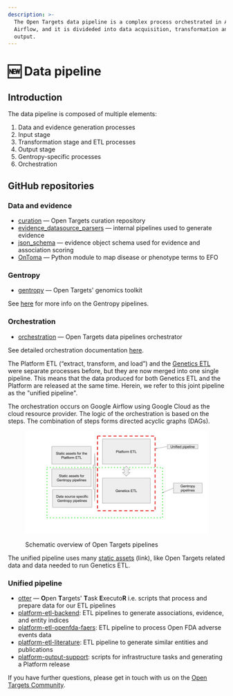 ```yaml
---
description: >-
  The Open Targets data pipeline is a complex process orchestrated in Apache
  Airflow, and it is divideded into data acquisition, transformation and data
  output.
---
```


# 🆕 Data pipeline

## Introduction

The data pipeline is composed of multiple elements:

1. Data and evidence generation processes
2. Input stage
3. Transformation stage and ETL processes
4. Output stage
5. Gentropy-specific processes
6. Orchestration

## GitHub repositories

### Data and evidence

* [curation](https://github.com/opentargets/curation) — Open Targets curation repository
* [evidence\_datasource\_parsers](https://github.com/opentargets/evidence_datasource_parsers) — internal pipelines used to generate evidence
* [json\_schema](https://github.com/opentargets/json_schema) — evidence object schema used for evidence and association scoring
* [OnToma](https://github.com/opentargets/OnToma) — Python module to map disease or phenotype terms to EFO

### Gentropy

* [gentropy](https://github.com/opentargets/gentropy) — Open Targets' genomics toolkit

See [here](https://app.gitbook.com/o/-LC3OlEMulAutIN2QOro/s/-MU4dMxOmLaVNWfVNvpC/~/changes/506/gentropy) for more info on the Gentropy pipelines.&#x20;

### Orchestration&#x20;

* [orchestration](https://github.com/opentargets/orchestration) — Open Targets data pipelines orchestrator

See detailed orchestration documentation [here](https://github.com/opentargets/orchestration/tree/dev/docs).

The Platform ETL (“extract, transform, and load”) and the [Genetics ETL](https://app.gitbook.com/o/-LC3OlEMulAutIN2QOro/s/-MU4dMxOmLaVNWfVNvpC/~/changes/506/gentropy#genetics-etl) were separate processes before, but they are now merged into one single pipeline. This means that the data produced for both Genetics ETL and the Platform are released at the same time. Herein, we refer to this joint pipeline as the "unified pipeline".

The orchestration occurs on Google Airflow using Google Cloud as the cloud resource provider. The logic of the orchestration is based on the steps. The combination of steps forms directed acyclic graphs (DAGs).&#x20;

<figure><img src="../.gitbook/assets/Schemas and figures.jpg" alt=""><figcaption><p>Schematic overview of Open Targets pipelines</p></figcaption></figure>

The unified pipeline uses many [static assets](https://app.gitbook.com/o/-LC3OlEMulAutIN2QOro/s/-MU4dMxOmLaVNWfVNvpC/~/changes/506/gentropy#static-assets) (link), like Open Targets related data and data needed to run Genetics ETL.

### Unified pipeline&#x20;

* [otter](https://github.com/opentargets/otter) — **O**pen **T**argets' **T**ask **E**xecuto**R** i.e. scripts that process and prepare data for our ETL pipelines
* [platform-etl-backend](https://github.com/opentargets/platform-etl-backend): ETL pipelines to generate associations, evidence, and entity indices
* [platform-etl-openfda-faers](https://github.com/opentargets/platform-etl-openfda-faers): ETL pipeline to process Open FDA adverse events data
* [platform-etl-literature](https://github.com/opentargets/platform-etl-literature): ETL pipeline to generate similar entities and publications
* [platform-output-support](https://github.com/opentargets/platform-output-support): scripts for infrastructure tasks and generating a Platform release

If you have further questions, please get in touch with us on the [Open Targets Community](https://community.opentargets.org/).
